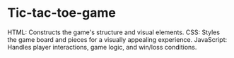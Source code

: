 # Tic-tac-toe-game
HTML: Constructs the game's structure and visual elements. CSS: Styles the game board and pieces for a visually appealing experience. JavaScript: Handles player interactions, game logic, and win/loss conditions.
